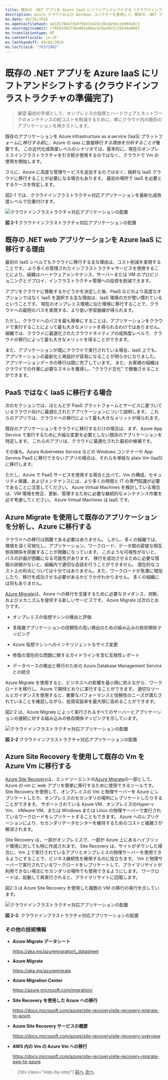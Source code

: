 ```yaml
---
title: 既存の .NET アプリを Azure IaaS にリフトアンドシフトする (クラウドインフラストラクチャの準備完了)
description: Azure クラウドおよび Windows コンテナーを使用して、既存の .NET アプリケーションを最新化します。
ms.date: 04/28/2018
ms.openlocfilehash: ae181784e7de5f66b34d2dc38c6e9ec2e004a0c3
ms.sourcegitcommit: c70542d02736e082e8dac67dad922c19249a8893
ms.translationtype: MT
ms.contentlocale: ja-JP
ms.lasthandoff: 09/05/2019
ms.locfileid: "70373982"
---
```

# <a name="lift-and-shift-existing-net-apps-to-azure-iaas-cloud-infrastructure-ready"></a>既存の .NET アプリを Azure IaaS にリフトアンドシフトする (クラウドインフラストラクチャの準備完了)

> 展望:最初の手順として、オンプレミスの投資とハードウェアとネットワークのメンテナンスの総コストを削減するために、単にクラウド内の既存のアプリケーションを再ホストします。

既存のアプリケーションを Azure infrastructure as a service (IaaS) プラットフォームに*移行する前*に、Azure の iaas に直接移行*する理由を分析することが*重要です。 この近代化成熟度レベルのシナリオでは、基本的に、現在のオンプレミスインフラストラクチャを引き続き使用するのではなく、クラウドで Vm の使用を開始します。

さらに、Azure に高度な管理サービスを追加するの*ではなく*、純粋な IaaS クラウドに移行することが必要になる場合もあります。 最初の場所で IaaS を必要とするケースを特定します。

図2-1 では、クラウドインフラストラクチャ対応アプリケーションを最新化成熟度レベルで位置付けます。

![クラウドインフラストラクチャ対応アプリケーションの配置](./media/image2-1.png)

**図 2-1** クラウドインフラストラクチャ対応アプリケーションの配置

## <a name="why-migrate-existing-net-web-applications-to-azure-iaas"></a>既存の .NET web アプリケーションを Azure IaaS に移行する理由

最初の IaaS レベルでもクラウドに移行する主な理由は、コスト削減を実現することです。 より多くの管理されたインフラストラクチャサービスを使用することにより、組織はハードウェアメンテナンス、サーバーまたは VM のプロビジョニングとデプロイ、インフラストラクチャ管理への投資を削減できます。

アプリをクラウドに移動するかどうかを決定した後、PaaS などのより高度なオプションではなく IaaS を選択する主な理由は、IaaS 環境の方が使い慣れているということです。 現在のオンプレミス環境に似た環境に移行することで、クラウドへの最短のパスを実現する、より低い学習曲線が得られます。

ただし、クラウドへのパスを最も簡単にすることは、アプリケーションをクラウドで実行することによって最も大きなメリットを得られるわけではありません。 組織では、クラウドに最適化されたクラウドネイティブの成熟度レベルで、クラウドの移行によって最も大きなメリットを得ることができます。

また、アプリケーションが既にクラウドで実行されている場合、IaaS 上でも、アプリケーションの最新化と再設計が容易になることが明らかになりました。 アプリケーションデータの移行は既に完了しています。 また、お客様の組織はクラウドでの作業に必要なスキルを獲得し、"クラウド文化" で稼働させることができます。

## <a name="when-to-migrate-to-iaas-instead-of-to-paas"></a>PaaS ではなく IaaS に移行する場合

次のセクションでは、ほとんどが PaaS プラットフォームとサービスに基づいているクラウド向けに最適化されたアプリケーションについて説明します。 これらのアプリでは、クラウドへの移行によって最も大きなメリットが得られます。 

既存のアプリケーションをクラウドに移行するだけの場合は、まず、Azure App Service で実行するために大幅な変更を必要としない既存のアプリケーションを特定します。 これらのアプリは、クラウドに最適化された最初の候補です。 

その後も、Azure Kubernetes Service などの Windows コンテナーや App Service PaaS に移行できないアプリの場合は、それらを単純な plain Vm (IaaS) に移行します。 

ただし、Azure で PaaS サービスを使用する場合と比べて、Vm の構成、セキュリティ保護、およびメンテナンスには、より多くの時間と IT の専門知識が必要であることに注意してください。 Azure Virtual Machines を検討している場合は、VM 環境を修正、更新、管理するために必要な継続的なメンテナンス作業を必ず考慮してください。 Azure Virtual Machines は IaaS です。

## <a name="use-azure-migrate-to-analyze-and-migrate-your-existing-applications-to-azure"></a>Azure Migrate を使用して既存のアプリケーションを分析し、Azure に移行する

クラウドへの移行は困難である必要はありません。 しかし、多くの組織では、環境を深く可視化し、アプリケーション、ワークロード、データ間の密接な相互依存関係を把握することが困難になっています。 このような可視性がないと、パスの計画が困難になる可能性があります。 移行を成功させるために必要な情報の詳細がないと、組織内で適切な会話を行うことができません。 潜在的なコスト上の利点については十分ではありません。また、ワークロードが急激に増加したり、移行を成功させる必要があるかどうかがわかりません。 多くの組織には何もありません。

[Azure Migrate](https://aka.ms/azuremigrate)は、Azure への移行を支援するために必要なガイダンス、洞察、およびメカニズムを提供する新しいサービスです。 Azure Migrate は次のとおりです。

- オンプレミスの仮想マシンの検出と評価

- 多階層アプリケーションの信頼性の高い検出のための組み込みの依存関係マッピング

- Azure 仮想マシンへのインテリジェントなサイズ変更

- 修復の潜在的な問題に関するガイドラインを含む互換性レポート

- データベースの検出と移行のための Azure Database Management Service との統合

Azure Migrate を使用すると、ビジネスへの影響を最小限に抑えながら、ワークロードを移行し、Azure で期待どおりに実行することができます。 適切なツールとガイダンスを使用すると、重要なパフォーマンスと信頼性のニーズが満たされていることを確認しながら、投資収益率を最大限に高めることができます。

図2-2 は、Azure Migrate によって実行されるすべてのサーバーとアプリケーションの接続に対する組み込みの依存関係マッピングを示しています。

![クラウドインフラストラクチャ対応アプリケーションの配置](./media/image2-2.png)

**図 2-2** クラウドインフラストラクチャ対応アプリケーションの配置

## <a name="use-azure-site-recovery-to-migrate-your-existing-vms-to-azure-vms"></a>Azure Site Recovery を使用して既存の Vm を Azure Vm に移行する

[Azure Site Recovery](https://docs.microsoft.com/azure/site-recovery/site-recovery-overview)は、エンドツーエンドの[Azure Migrate](https://aka.ms/azuremigrate)の一部として、Azure の vm に web アプリを簡単に移行するために使用できるツールです。 Site Recovery を使用して、オンプレミスの Vm と物理サーバーを Azure にレプリケートしたり、オンプレミスのセカンダリの場所にレプリケートしたりすることができます。 サポートされている Azure VM、オンプレミスの*Hyper-v* Vm、 *VMware* VM、または Windows または Linux の物理サーバーで実行されているワークロードをレプリケートすることもできます。 Azure へのレプリケーションにより、セカンダリデータセンターを維持するためのコストと複雑さが解消されます。

Site Recovery は、一部がオンプレミスで、一部が Azure 上にあるハイブリッド環境に対しても特に作成されます。 Site Recovery は、サイトがダウンした場合に、Vm 上で実行されているアプリとオンプレミスの物理サーバーを使用できるようにすることで、ビジネス継続性を確保するのに役立ちます。 Vm と物理サーバーで実行されているワークロードをレプリケートして、プライマリサイトが利用できない場合にセカンダリの場所でも使用できるようにします。 ワークロードは、起動して再実行されると、プライマリサイトに回復します。

図2-3 は Azure Site Recovery を使用した複数の VM の移行の実行を示しています。

![クラウドインフラストラクチャ対応アプリケーションの配置](./media/image2-3.png)

**図 2-3.** クラウドインフラストラクチャ対応アプリケーションの配置

### <a name="additional-resources"></a>その他の技術情報

- **Azure Migrate データシート**

    <https://aka.ms/azuremigration\_datasheet>

- **Azure Migrate**

    <https://aka.ms/azuremigrate>

- **Azure Migration Center**

    <https://azure.microsoft.com/migration/>

- **Site Recovery を使用した Azure への移行**

    <https://docs.microsoft.com/azure/site-recovery/site-recovery-migrate-to-azure>

- **Azure Site Recovery サービスの概要**

    <https://docs.microsoft.com/azure/site-recovery/site-recovery-overview>

- **AWS 内の Vm の Azure Vm への移行**

    <https://docs.microsoft.com/azure/site-recovery/site-recovery-migrate-aws-to-azure>

>[!div class="step-by-step"]
>[前へ](index.md)
>[次へ](migrate-your-relational-databases-to-azure.md) <!-- Next Chapter -->
